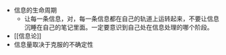 - 信息的生命周期
    - 让每一条信息，对，每一条信息都在自己的轨道上运转起来，不要让信息沉睡在自己的笔记里面。一定要意识到自己处在信息处理的哪个阶段。
- [[信息论]]
- 信息量取决于克服的不确定性
